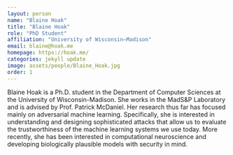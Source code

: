 ```yaml
---
layout: person
name: "Blaine Hoak"
title: "Blaine Hoak"
role: "PhD Student"
affiliation: "University of Wisconsin–Madison"
email: blaine@hoak.me
homepage: https://hoak.me/
categories: jekyll update
image: assets/people/Blaine_Hoak.jpg
order: 1
---
```

Blaine Hoak is a Ph.D. student in the Department of Computer Sciences at the University of Wisconsin-Madison. She works in the MadS&P Laboratory and is advised by Prof. Patrick McDaniel. Her research thus far has focused mainly on adversarial machine learning. Specifically, she is interested in understanding and designing sophisticated attacks that allow us to evaluate the trustworthiness of the machine learning systems we use today. More recently, she has been interested in computational neuroscience and developing biologically plausible models with security in mind.
